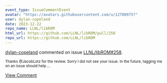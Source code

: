 ```yaml
---
event_type: IssueCommentEvent
avatar: "https://avatars.githubusercontent.com/u/12700975?"
user: dylan-copeland
date: 2023-12-22
repo_name: LLNL/libROM
html_url: https://github.com/LLNL/libROM/pull/258
repo_url: https://github.com/LLNL/libROM
---
```


<a href='https://github.com/dylan-copeland' target='_blank'>dylan-copeland</a> commented on issue <a href='https://github.com/LLNL/libROM/pull/258' target='_blank'>LLNL/libROM#258</a>.

<small>Thanks @JacobLotz for the review. Sorry I did not see your issue. In the future, tagging me on an issue should help....</small>

<a href='https://github.com/LLNL/libROM/pull/258' target='_blank'>View Comment</a>